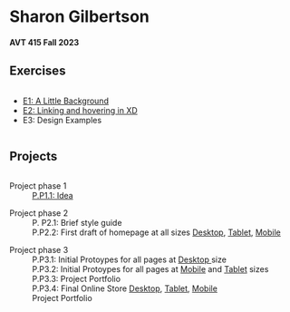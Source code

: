 
<html>
  <head>
  <meta charset="uft-8">
    <link rel="stylesheet" href="style.css">
  </head>
  <body>
    <h1>Sharon Gilbertson</h1>
    <h4>AVT 415 Fall 2023</h4>
    <h2>Exercises</h2>
    <div class="column">
      <ul>
     <li><a href="https://xd.adobe.com/view/81f5cbc0-9c61-42f4-a52b-4d5543a44a17-d4a6/?fullscreen">E1: A Little Background</a></li>
     <li><a href="https://xd.adobe.com/view/81f5cbc0-9c61-42f4-a52b-4d5543a44a17-d4a6/?fullscreen">E2: Linking and hovering in XD</a></li>
     <li>E3: Design Examples</li>
       </ul>
    </div>
    <h2>Projects</h2>
      <div class="column">
         	<dl>
				<dt>Project phase 1</dt>
            <dd><a href="[https://didactic-space-couscous-69gpq6xrw6pwfxv65-5500.app.github.dev/](https://codepen.io/SMG1126/full/dywMqLz)">P.P1.1: Idea</a></dd>
			<dd></dd>
			</dl>
			<dl>
				<dt>Project phase 2</dt>
			<dd>P. P2.1: Brief style guide
			</dd>
			<dd>P.P2.2: First draft of homepage at all sizes <a href="#">Desktop</a>, <a href="#"> Tablet</a>, <a href="#"> Mobile</a> </dd>
			</dl>
			<dl>
				<dt>Project phase 3</dt>
			<dd>P.P3.1: Initial Protoypes for all pages at <a href="#">Desktop </a>size </dd>
			<dd>P.P3.2: Initial Protoypes for all pages at <a href="#">Mobile</a> and <a href="#">Tablet</a> sizes</dd>
			<dd>P.P3.3: Project Portfolio</dd>
			<dd>P.P3.4: Final Online Store <a href="#">Desktop</a>, <a href="#"> Tablet</a>, <a href="#"> Mobile</a></dd>
			<dd>Project Portfolio</dd>
        
</body>
</html>
